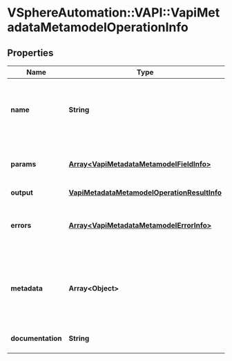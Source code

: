 # VSphereAutomation::VAPI::VapiMetadataMetamodelOperationInfo

## Properties
Name | Type | Description | Notes
------------ | ------------- | ------------- | -------------
**name** | **String** | Name of the operation element in a canonical format. The format is lower case with underscores. Each underscore represents a word boundary. If there are acronyms in the word, the capitalization is preserved. This format makes it easy to translate the segment into a different naming convention. | [optional] 
**params** | [**Array&lt;VapiMetadataMetamodelFieldInfo&gt;**](VapiMetadataMetamodelFieldInfo.md) | Metamodel information for the parameter elements. The order of the parameters elements in the list is same as the order of the parameters declared in the interface definition file. | [optional] 
**output** | [**VapiMetadataMetamodelOperationResultInfo**](VapiMetadataMetamodelOperationResultInfo.md) |  | [optional] 
**errors** | [**Array&lt;VapiMetadataMetamodelErrorInfo&gt;**](VapiMetadataMetamodelErrorInfo.md) | List of error elements that might be reported by the operation element. If the operation reports the same error for more than one reason, the list contains the error element associated with the error more than once with different documentation elements. | [optional] 
**metadata** | **Array&lt;Object&gt;** | Generic metadata elements for the operation element. The key in the {@term map} is the name of the metadata element and the value is the data associated with that metadata element. &lt;p&gt; The {@link vapi.metadata.metamodel.MetadataIdentifier} contains possible string values for key in the {@term map}. | [optional] 
**documentation** | **String** | English language documentation for the service element. It can contain HTML markup and Javadoc tags. | [optional] 


